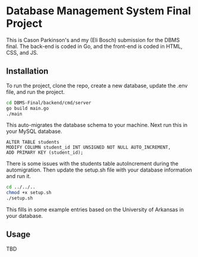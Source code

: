 # Database Management System Final Project
This is Cason Parkinson's and my (Eli Bosch) submission for the DBMS final. The back-end is coded in Go, and the front-end is coded in HTML, CSS, and JS.

## Installation
To run the project, clone the repo, create a new database, update the .env file, and run the project.
``` bash
cd DBMS-Final/backend/cmd/server
go build main.go
./main
```


This auto-migrates the database schema to your machine. Next run this in your MySQL database.
```MySQL
ALTER TABLE students
MODIFY COLUMN student_id INT UNSIGNED NOT NULL AUTO_INCREMENT,
ADD PRIMARY KEY (student_id);
```
There is some issues with the students table autoIncrement during the automigration. Then update the setup.sh file with your database information and run it.
``` bash
cd ../../..
chmod +x setup.sh
./setup.sh
```
This fills in some example entries based on the University of Arkansas in your database.

## Usage
TBD
